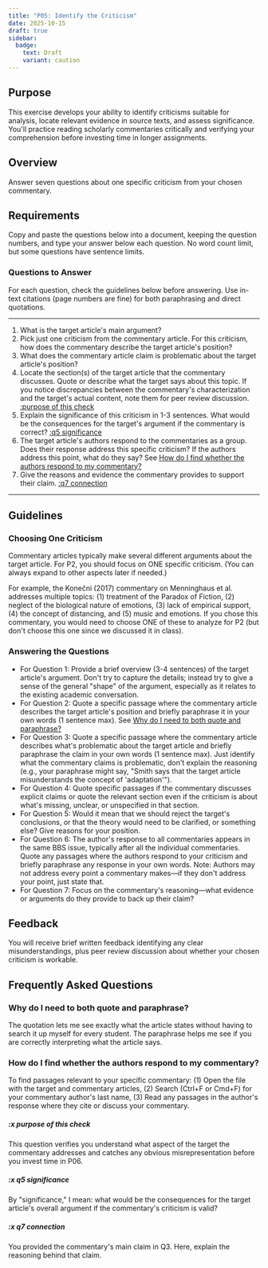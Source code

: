 ```yaml
---
title: "P05: Identify the Criticism"
date: 2025-10-15
draft: true
sidebar:
  badge:
    text: Draft
    variant: caution
---
```


## Purpose

This exercise develops your ability to identify criticisms suitable for analysis, locate relevant evidence in source texts, and assess significance. You'll practice reading scholarly commentaries critically and verifying your comprehension before investing time in longer assignments.

## Overview

Answer seven questions about one specific criticism from your chosen commentary.

## Requirements

Copy and paste the questions below into a document, keeping the question numbers, and type your answer below each question. No word count limit, but some questions have sentence limits.

### Questions to Answer

For each question, check the guidelines below before answering. Use in-text citations (page numbers are fine) for both paraphrasing and direct quotations.

---

1. What is the target article's main argument?
2. Pick just one criticism from the commentary article. For this criticism, how does the commentary describe the target article's position?
3. What does the commentary article claim is problematic about the target article's position?
4. Locate the section(s) of the target article that the commentary discusses. Quote or describe what the target says about this topic. If you notice discrepancies between the commentary's characterization and the target's actual content, note them for peer review discussion. [:purpose of this check](#x-purpose-of-this-check)
5. Explain the significance of this criticism in 1-3 sentences. What would be the consequences for the target's argument if the commentary is correct? [:q5 significance](#x-q5-significance)
6. The target article's authors respond to the commentaries as a group. Does their response address this specific criticism? If the authors address this point, what do they say? See [How do I find whether the authors respond to my commentary?](#how-do-i-find-whether-the-authors-respond-to-my-commentary)
7. Give the reasons and evidence the commentary provides to support their claim. [:q7 connection](#x-q7-connection)

---

## Guidelines

### Choosing One Criticism

Commentary articles typically make several different arguments about the target article. For P2, you should focus on ONE specific criticism. (You can always expand to other aspects later if needed.)

For example, the Konečni (2017) commentary on Menninghaus et al. addresses multiple topics: (1) treatment of the Paradox of Fiction, (2) neglect of the biological nature of emotions, (3) lack of empirical support, (4) the concept of distancing, and (5) music and emotions. If you chose this commentary, you would need to choose ONE of these to analyze for P2 (but don't choose this one since we discussed it in class).

### Answering the Questions

- For Question 1: Provide a brief overview (3-4 sentences) of the target article's argument. Don't try to capture the details; instead try to give a sense of the general "shape" of the argument, especially as it relates to the existing academic conversation.
- For Question 2: Quote a specific passage where the commentary article describes the target article's position and briefly paraphrase it in your own words (1 sentence max). See [Why do I need to both quote and paraphrase?](#why-do-i-need-to-both-quote-and-paraphrase)
- For Question 3: Quote a specific passage where the commentary article describes what's problematic about the target article and briefly paraphrase the claim in your own words (1 sentence max). Just identify what the commentary claims is problematic, don't explain the reasoning (e.g., your paraphrase might say, "Smith says that the target article misunderstands the concept of 'adaptation'").
- For Question 4: Quote specific passages if the commentary discusses explicit claims or quote the relevant section even if the criticism is about what's missing, unclear, or unspecified in that section.
- For Question 5: Would it mean that we should reject the target's conclusions, or that the theory would need to be clarified, or something else? Give reasons for your position.
- For Question 6: The author's response to all commentaries appears in the same BBS issue, typically after all the individual commentaries. Quote any passages where the authors respond to your criticism and briefly paraphrase any response in your own words. Note: Authors may not address every point a commentary makes—if they don't address your point, just state that.
- For Question 7: Focus on the commentary's reasoning—what evidence or arguments do they provide to back up their claim?

## Feedback

You will receive brief written feedback identifying any clear misunderstandings, plus peer review discussion about whether your chosen criticism is workable.

## Frequently Asked Questions

### Why do I need to both quote and paraphrase?

The quotation lets me see exactly what the article states without having to search it up myself for every student. The paraphrase helps me see if you are correctly interpreting what the article says.

### How do I find whether the authors respond to my commentary?

To find passages relevant to your specific commentary: (1) Open the file with the target and commentary articles, (2) Search (Ctrl+F or Cmd+F) for your commentary author's last name, (3) Read any passages in the author's response where they cite or discuss your commentary.

##### :x purpose of this check

This question verifies you understand what aspect of the target the commentary addresses and catches any obvious misrepresentation before you invest time in P06.

##### :x q5 significance

By "significance," I mean: what would be the consequences for the target article's overall argument if the commentary's criticism is valid?

##### :x q7 connection

You provided the commentary's main claim in Q3. Here, explain the reasoning behind that claim.
